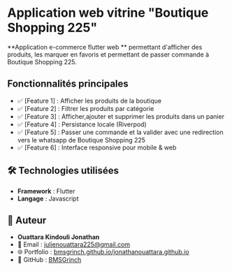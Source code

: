 # Application web vitrine "Boutique Shopping 225"

**Application e-commerce flutter web ** permettant d'afficher des produits, les marquer en favoris et permettant de passer commande à Boutique Shopping 225.


## Fonctionnalités principales
- ✅ [Feature 1] : Afficher les produits de la boutique
- ✅ [Feature 2] : Filtrer les produits par catégorie
- ✅ [Feature 3] : Afficher,ajouter et supprimer les produits dans un panier
- ✅ [Feature 4] : Persistance locale (Riverpod)
- ✅ [Feature 5] : Passer une commande et la valider avec une redirection vers le whatsapp de Boutique Shopping 225
- ✅ [Feature 6] : Interface responsive pour mobile & web


## 🛠️ Technologies utilisées
- **Framework** : Flutter
- **Langage** : Javascript


## 👤 Auteur

- **Ouattara Kindouli Jonathan**  
- 📧 Email : julienouattara225@gmail.com  
- 🌐 Portfolio : [bmsgrinch.github.io/jonathanouattara.github.io](https://bmsgrinch.github.io/jonathanouattara.github.io/)  
- 💼 GitHub : [BMSGrinch](https://github.com/BMSGrinch) 
